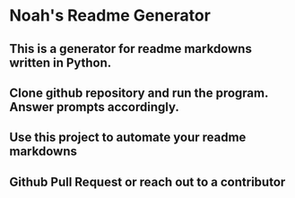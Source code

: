 # Noah's Readme Generator 

 ## This is a generator for readme markdowns written in Python. 

 ## Clone github repository and run the program. Answer prompts accordingly. 

 ## Use this project to automate your readme markdowns 

 ## Github Pull Request or reach out to a contributor 
